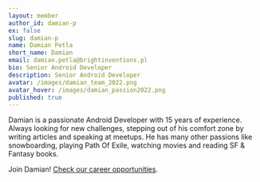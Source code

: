```yaml
---
layout: member
author_id: damian-p
ex: false
slug: damian-p
name: Damian Petla
short_name: Damian
email: damian.petla@brightinventions.pl
bio: Senior Android Developer
description: Senior Android Developer
avatar: /images/damian_team_2022.png
avatar_hover: /images/damian_passion2022.png
published: true
---
```

Damian is a passionate Android Developer with 15 years of experience. Always looking for new challenges, stepping out of his comfort zone by writing articles and speaking at meetups. He has many other passions like snowboarding, playing Path Of Exile, watching movies and reading SF & Fantasy books.

Join Damian! [Check our career opportunities](/career).